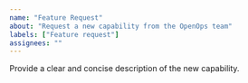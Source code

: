 ```yaml
---
name: "Feature Request"
about: "Request a new capability from the OpenOps team"
labels: ["Feature request"]
assignees: ""
---
```


Provide a clear and concise description of the new capability.

